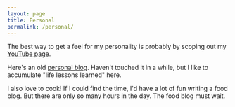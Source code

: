 ```yaml
---
layout: page
title: Personal
permalink: /personal/
---
```


The best way to get a feel for my personality is probably by scoping out my [YouTube page](https://www.youtube.com/user/davidykay).

Here's an old [personal blog](http://onlyplateaus.com/). Haven't touched it in a while, but I like to accumulate "life lessons learned" here.

I also love to cook! If I could find the time, I'd have a lot of fun writing a food blog. But there are only so many hours in the day. The food blog must wait.
